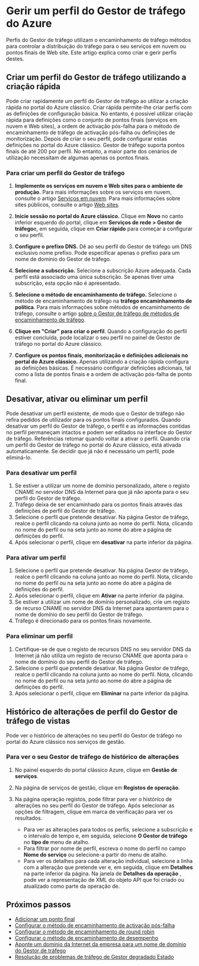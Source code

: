 <properties
    pageTitle="Gerir perfis de Gestor de tráfego Azure | Microsoft Azure"
    description="Este artigo ajuda-o a criar, desativar, ativar, eliminar e ver o histórico de um perfil do Gestor de tráfego Azure."
    services="traffic-manager"
    documentationCenter=""
    authors="sdwheeler"
    manager="carmonm"
    editor=""
/>
<tags
    ms.service="traffic-manager"
    ms.devlang="na"
    ms.topic="hero-article"
    ms.tgt_pltfrm="na"
    ms.workload="infrastructure-services"
    ms.date="10/11/2016"
    ms.author="sewhee"
/>

# <a name="manage-an-azure-traffic-manager-profile"></a>Gerir um perfil do Gestor de tráfego do Azure

Perfis do Gestor de tráfego utilizam o encaminhamento de tráfego métodos para controlar a distribuição do tráfego para o seu serviços em nuvem ou pontos finais de Web site. Este artigo explica como criar e gerir perfis destes.

## <a name="create-a-traffic-manager-profile-using-quick-create"></a>Criar um perfil do Gestor de tráfego utilizando a criação rápida

Pode criar rapidamente um perfil do Gestor de tráfego ao utilizar a criação rápida no portal do Azure clássico. Criar rápida permite-lhe criar perfis com as definições de configuração básica. No entanto, é possível utilizar criação rápida para definições como o conjunto de pontos finais (serviços em nuvem e Web sites), a ordem de activação pós-falha para o método de encaminhamento de tráfego de activação pós-falha ou definições de monitorização. Depois de criar o seu perfil, pode configurar estas definições no portal do Azure clássico. Gestor de tráfego suporta pontos finais de até 200 por perfil. No entanto, a maior parte dos cenários de utilização necessitam de algumas apenas os pontos finais.

### <a name="to-create-a-traffic-manager-profile"></a>Para criar um perfil do Gestor de tráfego

1. **Implemente os serviços em nuvem e Web sites para o ambiente de produção.** Para mais informações sobre os serviços em nuvem, consulte o artigo [Serviços em nuvem](http://go.microsoft.com/fwlink/p/?LinkId=314074). Para mais informações sobre sites públicos, consulte o artigo [Web sites](http://go.microsoft.com/fwlink/p/?LinkId=393327).

2. **Inicie sessão no portal do Azure clássico.** Clique em **Novo** no canto inferior esquerdo do portal, clique em **Serviços de rede > Gestor de tráfego**e, em seguida, clique em **Criar rápido** para começar a configurar o seu perfil.
3. **Configure o prefixo DNS.** Dê ao seu perfil do Gestor de tráfego um DNS exclusivo nome prefixo. Pode especificar apenas o prefixo para um nome de domínio do Gestor de tráfego.
4. **Selecione a subscrição.** Selecione a subscrição Azure adequada. Cada perfil está associado uma única subscrição. Se apenas tiver uma subscrição, esta opção não é apresentado.
5. **Selecione o método de encaminhamento de tráfego.** Selecione o método de encaminhamento de tráfego na **tráfego encaminhamento de política**. Para mais informações sobre métodos de encaminhamento de tráfego, consulte o artigo [sobre o Gestor de tráfego de métodos de encaminhamento de tráfego](traffic-manager-routing-methods.md).
6. **Clique em "Criar" para criar o perfil**. Quando a configuração do perfil estiver concluída, pode localizar o seu perfil no painel de Gestor de tráfego no portal do Azure clássico.
7. **Configure os pontos finais, monitorização e definições adicionais no portal do Azure clássico.** Apenas utilizando a criação rápida configura as definições básicas. É necessário configurar definições adicionais, tal como a lista de pontos finais e a ordem de activação pós-falha de ponto final.


## <a name="disable-enable-or-delete-a-profile"></a>Desativar, ativar ou eliminar um perfil

Pode desativar um perfil existente, de modo que o Gestor de tráfego não refira pedidos de utilizador para os pontos finais configurados. Quando desativar um perfil do Gestor de tráfego, o perfil e as informações contidas no perfil permaneçam intactos e podem ser editados na interface do Gestor de tráfego.  Referências retomar quando voltar a ativar o perfil. Quando cria um perfil do Gestor de tráfego no portal do Azure clássico, está ativada automaticamente. Se decidir que já não é necessário um perfil, pode eliminá-lo.

### <a name="to-disable-a-profile"></a>Para desativar um perfil

1. Se estiver a utilizar um nome de domínio personalizado, altere o registo CNAME no servidor DNS da Internet para que já não aponta para o seu perfil do Gestor de tráfego.
2. Tráfego deixa de ser encaminhado para os pontos finais através das definições de perfil do Gestor de tráfego.
3. Selecione o perfil que pretende desativar. Na página Gestor de tráfego, realce o perfil clicando na coluna junto ao nome do perfil. Nota, clicando no nome do perfil ou na seta junto ao nome do abre a página de definições do perfil.
4. Após selecionar o perfil, clique em **desativar** na parte inferior da página.

### <a name="to-enable-a-profile"></a>Para ativar um perfil

1. Selecione o perfil que pretende desativar. Na página Gestor de tráfego, realce o perfil clicando na coluna junto ao nome do perfil. Nota, clicando no nome do perfil ou na seta junto ao nome do abre a página de definições do perfil.
2. Após selecionar o perfil, clique em **Ativar** na parte inferior da página.
3. Se estiver a utilizar um nome de domínio personalizado, crie um registo de recurso CNAME no servidor DNS da Internet para apontarem para o nome de domínio do seu perfil do Gestor de tráfego.
4. Tráfego é direcionado para os pontos finais novamente.

### <a name="to-delete-a-profile"></a>Para eliminar um perfil

1. Certifique-se de que o registo de recursos DNS no seu servidor DNS da Internet já não utiliza um registo de recurso CNAME que aponta para o nome de domínio do seu perfil do Gestor de tráfego.
2. Selecione o perfil que pretende desativar. Na página Gestor de tráfego, realce o perfil clicando na coluna junto ao nome do perfil. Nota, clicando no nome do perfil ou na seta junto ao nome do abre a página de definições do perfil.
3. Após selecionar o perfil, clique em **Eliminar** na parte inferior da página.

## <a name="view-traffic-manager-profile-change-history"></a>Histórico de alterações de perfil do Gestor de tráfego de vistas

Pode ver o histórico de alterações no seu perfil do Gestor de tráfego no portal do Azure clássico nos serviços de gestão.

### <a name="to-view-your-traffic-manager-change-history"></a>Para ver o seu Gestor de tráfego de histórico de alterações

1. No painel esquerdo do portal clássico Azure, clique em **Gestão de serviços**.
2. Na página de serviços de gestão, clique em **Registos de operação**.
3. Na página operação registos, pode filtrar para ver o histórico de alterações no seu perfil do Gestor de tráfego. Após selecionar as opções de filtragem, clique em marca de verificação para ver os resultados.

   - Para ver as alterações para todos os perfis, selecione a subscrição e o intervalo de tempo e, em seguida, selecione **O Gestor de tráfego** no **tipo de** menu de atalho.
   - Para filtrar por nome de perfil, escreva o nome do perfil no campo **Nome do serviço** ou selecione-a partir do menu de atalho.
   - Para ver os detalhes para cada alteração individual, selecione a linha com a alteração que pretende ver e, em seguida, clique em **Detalhes** na parte inferior da página. Na janela de **Detalhes da operação** , pode ver a representação de XML do objeto API que foi criado ou atualizado como parte da operação de.

## <a name="next-steps"></a>Próximos passos

- [Adicionar um ponto final](traffic-manager-endpoints.md)
- [Configurar o método de encaminhamento de activação pós-falha](traffic-manager-configure-failover-routing-method.md)
- [Configurar o método de encaminhamento de round robin](traffic-manager-configure-round-robin-routing-method.md)
- [Configurar o método de encaminhamento de desempenho](traffic-manager-configure-performance-routing-method.md)
- [Aponte um domínio da Internet da empresa para um nome de domínio do Gestor de tráfego](traffic-manager-point-internet-domain.md)
- [Resolução de problemas de tráfego de Gestor degradado Estado](traffic-manager-troubleshooting-degraded.md)
